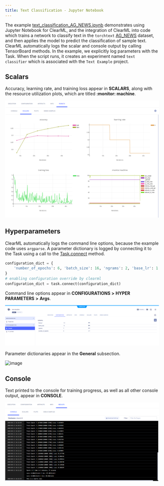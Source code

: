 ```yaml
---
title: Text Classification - Jupyter Notebook
---
```


The example [text_classification_AG_NEWS.ipynb](https://github.com/allegroai/clearml/blob/master/examples/frameworks/pytorch/notebooks/text/text_classification_AG_NEWS.ipynb) 
demonstrates using Jupyter Notebook for ClearML, and the integration of ClearML into code which trains a network 
to classify text in the `torchtext` [AG_NEWS](https://pytorch.org/text/stable/datasets.html#ag-news) dataset, and then applies the model to predict the classification of sample text. ClearML automatically logs the scalar and console output by calling TensorBoard methods. In the example, we explicitly log parameters with the Task. When the script runs, it creates an experiment named `text classifier` which is associated with the `Text Example` project.

## Scalars

Accuracy, learning rate, and training loss appear in **SCALARS**, along with the resource utilization plots, which are titled **:monitor: machine**.

![image](../../../../../img/text_classification_AG_NEWS_03.png)

## Hyperparameters

ClearML automatically logs the command line options, because the example code uses `argparse`. A parameter dictionary 
is logged by connecting it to the Task using a call to the [Task.connect](../../../../../references/sdk/task.md#connect) 
method.

```python
configuration_dict = {
    'number_of_epochs': 6, 'batch_size': 16, 'ngrams': 2, 'base_lr': 1.0
}
# enabling configuration override by clearml
configuration_dict = task.connect(configuration_dict)  
```
    
Command line options appear in **CONFIGURATIONS** **>** **HYPER PARAMETERS** **>** **Args**.

![image](../../../../../img/text_classification_AG_NEWS_01.png)

Parameter dictionaries appear in the **General** subsection.

![image](../../../../../img/text_classification_AG_NEWS_01a.png)

## Console

Text printed to the console for training progress, as well as all other console output, appear in **CONSOLE**.

![image](../../../../../img/text_classification_AG_NEWS_02.png)

